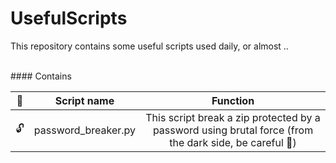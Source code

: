 # UsefulScripts
This repository contains some useful scripts used daily, or almost ..

<br>
#### Contains

|        📌         | Script name        | Function      |
|:------------------: |:------------------:|:--------------:|
| 🔓                | password_breaker.py| This script break a zip protected by a password using brutal force (from the dark side, be careful 👀)|
